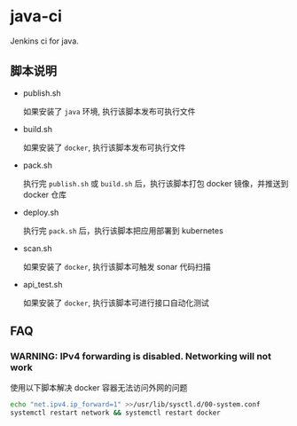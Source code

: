 # java-ci
Jenkins ci for java.

## 脚本说明

- publish.sh

  如果安装了 `java` 环境, 执行该脚本发布可执行文件
  
- build.sh

  如果安装了 `docker`, 执行该脚本发布可执行文件

- pack.sh

  执行完 `publish.sh` 或 `build.sh` 后，执行该脚本打包 docker 镜像，并推送到 docker 仓库

- deploy.sh

  执行完 `pack.sh` 后，执行该脚本把应用部署到 kubernetes
  
- scan.sh

  如果安装了 `docker`, 执行该脚本可触发 sonar 代码扫描

- api_test.sh

  如果安装了 `docker`, 执行该脚本可进行接口自动化测试
  
## FAQ

### WARNING: IPv4 forwarding is disabled. Networking will not work

使用以下脚本解决 docker 容器无法访问外网的问题

``` bash
echo "net.ipv4.ip_forward=1" >>/usr/lib/sysctl.d/00-system.conf
systemctl restart network && systemctl restart docker
```
